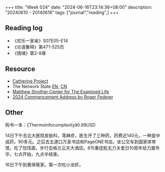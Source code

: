+++
title: "Week 024"
date: "2024-06-16T23:14:36+08:00"
description: "20240610 - 20140616"
tags: ["journal","reading",]
+++

## Reading log

* 《欢乐一家亲》S07E05-E14
* 《论语集释》第471-525页
* 《情绪》第2-8章

## Resource

* [Catherine Project](https://catherineproject.org/)
* The Network State [EN](https://thenetworkstate.com/), [CN](https://nishino.gitbook.io/wang-luo-guo-jia)
* [Matthew Strother Center for The Examined Life](https://www.matthewstrother.org/)
* [2024 Commencement Address by Roger Federer](https://home.dartmouth.edu/news/2024/06/2024-commencement-address-roger-federer)

## Other

购书一本：《Thermoinfocomplexity》0.99USD

14日下午去北大医院皮肤科，荨麻疹，医生开了三种药，药费近140元，一种是中成药，90多元。之后去五道口万圣书店和PageONE书店。坐公交车到国家体育馆，吃了饸饹面，步行去格兰云天大酒店。615重症肌无力关爱日10周年给力嘉年华，七点开始，九点半结束。

16日下午到黄怿筱家。第一次吃小龙虾。
